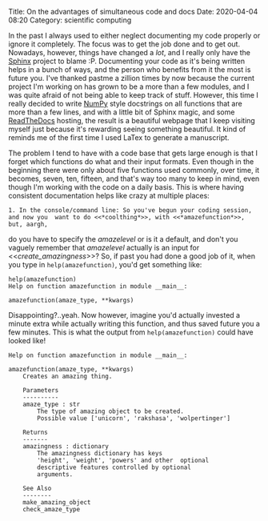 Title: On the advantages of simultaneous code and docs
Date: 2020-04-04 08:20
Category: scientific computing

In the past I always used to either neglect documenting my code properly or ignore it completely. The focus was to get the job done and 
to get out. Nowadays, however, things have changed a *lot*, and I really only have the [Sphinx]() project to blame :P. Documenting
your code as it's being written helps in a bunch of ways, and the person who benefits from it the most is future you. I've thanked 
pastme a zillion times by now because the current project I'm working on has grown to be a more than a few modules, and I was 
quite afraid of not being able to keep track of stuff. However, this time I really decided to write [NumPy]() style docstrings 
on all functions that are more than a few lines, and with a little bit of Sphinx magic, and some [ReadTheDocs]() hosting, the
result is a beautiful webpage that  I keep visiting myself just because it's rewarding seeing something beautiful.  It kind of 
reminds me of  the first time I used LaTex to generate a manuscript. 

The problem I tend to have with a code base that gets large enough is that I forget which functions do what and their input formats. 
Even though in the beginning there were only about five functions used commonly, over time, it becomes, seven, ten, fifteen, and that's 
way too many to keep in mind, even though I'm working with the code on a daily basis. This is where having consistent documentation helps 
like crazy at multiple places:

    1. In the console/command line: So you've begun your coding session, and now you  want to do <<*coolthing*>>, with <<*amazefunction*>>, but, aargh, 
do you have to specify the *amazelevel* or is it a default, and don't you vaguely remember that *amazelevel* actually is an input for <<*create_amazingness*>>?
So, if past you had done a good job of it, when you  type in ```help(amazefunction)```, you'd get something like:

```
help(amazefunction)
Help on function amazefunction in module __main__:

amazefunction(amaze_type, **kwargs)
```
Disappointing?..yeah. Now however, imagine you'd actually invested a minute extra while actually writing this function, and thus saved future you a few minutes. 
This is what the output from ```help(amazefunction)``` could have looked like!


```
Help on function amazefunction in module __main__:

amazefunction(amaze_type, **kwargs)
    Creates an amazing thing. 
    
    Parameters
    ----------
    amaze_type : str
        The type of amazing object to be created.
        Possible value ['unicorn', 'rakshasa', 'wolpertinger']
    
    Returns
    -------
    amazingness : dictionary
        The amazingness dictionary has keys
        'height', 'weight', 'powers' and other  optional
        descriptive features controlled by optional 
        arguments.
    
    See Also
    --------
    make_amazing_object
    check_amaze_type
```


 


